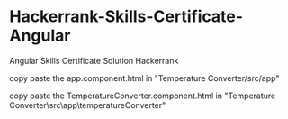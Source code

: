 # Hackerrank-Skills-Certificate-Angular
Angular Skills Certificate Solution Hackerrank

copy paste the app.component.html in "Temperature Converter/src/app" 

copy paste the TemperatureConverter.component.html in "Temperature Converter\src\app\temperatureConverter"
